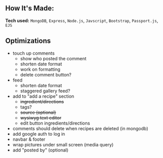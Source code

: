## How It's Made:

**Tech used:** `MongoDB`, `Express`, `Node.js`, `Javscript`, `Bootstrap`, `Passport.js`, `EJS`

## Optimizations

- touch up comments
  - show who posted the comment
  - shorten date format
  - work on formatting
  - delete comment button?
- feed
  - shorten date format
  - staggered gallery feed?
- add to "add a recipe" section
	- ~~ingredient/directions~~
	- tags?
	- ~~source (optional)~~
	- ~~wysiwyg text editor~~
  - edit button ingredients/directions
- comments should delete when recipes are deleted (in mongodb)
- add google auth to log in
- navbar & footer
- wrap pictures under small screen (media query)
- add "posted by" (optional)